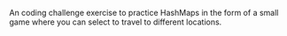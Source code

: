 An coding challenge exercise to practice HashMaps in the form of a small game where you can select to travel to different locations.
